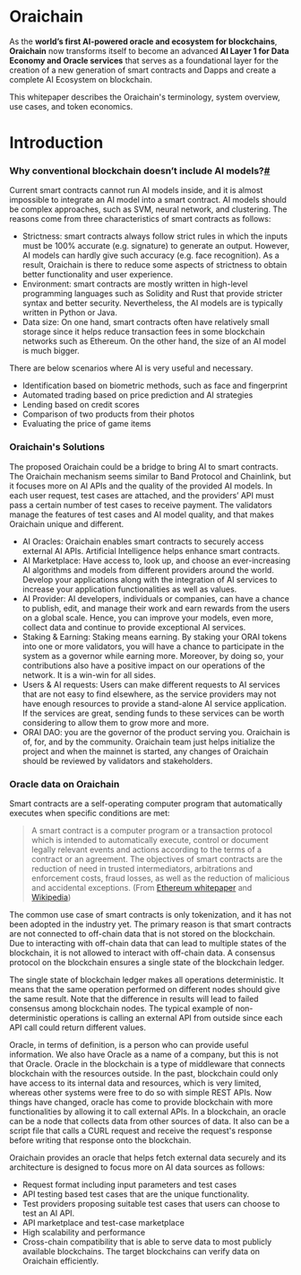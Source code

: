 # Oraichain

As the **world’s first AI-powered oracle and ecosystem for blockchains**, **Oraichain** now transforms itself to become an advanced **AI Layer 1 for Data Economy and Oracle services** that serves as a foundational layer for the creation of a new generation of smart contracts and Dapps and create a complete AI Ecosystem on blockchain.&#x20;

This whitepaper describes the Oraichain's terminology, system overview, use cases, and token economics.&#x20;

# Introduction

### Why conventional blockchain doesn’t include AI models?[#](https://docs.orai.io/docs/WhitePaper/Introduction#why-conventional-blockchain-doesnt-include-ai-models)

Current smart contracts cannot run AI models inside, and it is almost impossible to integrate an AI model into a smart contract. AI models should be complex approaches, such as SVM, neural network, and clustering. The reasons come from three characteristics of smart contracts as follows:

* Strictness: smart contracts always follow strict rules in which the inputs must be 100% accurate (e.g. signature) to generate an output. However, AI models can hardly give such accuracy (e.g. face recognition). As a result, Oraichain is there to reduce some aspects of strictness to obtain better functionality and user experience.
* Environment: smart contracts are mostly written in high-level programming languages such as Solidity and Rust that provide stricter syntax and better security. Nevertheless, the AI models are is typically written in Python or Java.
* Data size: On one hand, smart contracts often have relatively small storage since it helps reduce transaction fees in some blockchain networks such as Ethereum. On the other hand, the size of an AI model is much bigger.

There are below scenarios where AI is very useful and necessary.

* Identification based on biometric methods, such as face and fingerprint
* Automated trading based on price prediction and AI strategies
* Lending based on credit scores
* Comparison of two products from their photos
* Evaluating the price of game items

### Oraichain's Solutions

The proposed Oraichain could be a bridge to bring AI to smart contracts. The Oraichain mechanism seems similar to Band Protocol and Chainlink, but it focuses more on AI APIs and the quality of the provided AI models. In each user request, test cases are attached, and the providers’ API must pass a certain number of test cases to receive payment. The validators manage the features of test cases and AI model quality, and that makes Oraichain unique and different.

* AI Oracles: Oraichain enables smart contracts to securely access external AI APIs. Artificial Intelligence helps enhance smart contracts.
* AI Marketplace: Have access to, look up, and choose an ever-increasing AI algorithms and models from different providers around the world. Develop your applications along with the integration of AI services to increase your application functionalities as well as values.
* AI Provider: AI developers, individuals or companies, can have a chance to publish, edit, and manage their work and earn rewards from the users on a global scale. Hence, you can improve your models, even more, collect data and continue to provide exceptional AI services.
* Staking & Earning: Staking means earning. By staking your ORAI tokens into one or more validators, you will have a chance to participate in the system as a governor while earning more. Moreover, by doing so, your contributions also have a positive impact on our operations of the network. It is a win-win for all sides.
* Users & AI requests: Users can make different requests to AI services that are not easy to find elsewhere, as the service providers may not have enough resources to provide a stand-alone AI service application. If the services are great, sending funds to these services can be worth considering to allow them to grow more and more.
* ORAI DAO: you are the governor of the product serving you. Oraichain is of, for, and by the community. Oraichain team just helps initialize the project and when the mainnet is started, any changes of Oraichain should be reviewed by validators and stakeholders.

### Oracle data on Oraichain

Smart contracts are a self-operating computer program that automatically executes when specific conditions are met:

> A smart contract is a computer program or a transaction protocol which is intended to automatically execute, control or document legally relevant events and actions according to the terms of a contract or an agreement. The objectives of smart contracts are the reduction of need in trusted intermediators, arbitrations and enforcement costs, fraud losses, as well as the reduction of malicious and accidental exceptions. (From [Ethereum whitepaper](https://ethereum.org/en/whitepaper) and [Wikipedia](https://en.wikipedia.org/wiki/Smart\_contract))

The common use case of smart contracts is only tokenization, and it has not been adopted in the industry yet. The primary reason is that smart contracts are not connected to off-chain data that is not stored on the blockchain. Due to interacting with off-chain data that can lead to multiple states of the blockchain, it is not allowed to interact with off-chain data. A consensus protocol on the blockchain ensures a single state of the blockchain ledger.

The single state of blockchain ledger makes all operations deterministic. It means that the same operation performed on different nodes should give the same result. Note that the difference in results will lead to failed consensus among blockchain nodes. The typical example of non-deterministic operations is calling an external API from outside since each API call could return different values.

Oracle, in terms of definition, is a person who can provide useful information. We also have Oracle as a name of a company, but this is not that Oracle. Oracle in the blockchain is a type of middleware that connects blockchain with the resources outside. In the past, blockchain could only have access to its internal data and resources, which is very limited, whereas other systems were free to do so with simple REST APIs. Now things have changed, oracle has come to provide blockchain with more functionalities by allowing it to call external APIs. In a blockchain, an oracle can be a node that collects data from other sources of data. It also can be a script file that calls a CURL request and receive the request's response before writing that response onto the blockchain.

Oraichain provides an oracle that helps fetch external data securely and its architecture is designed to focus more on AI data sources as follows:

* Request format including input parameters and test cases
* API testing based test cases that are the unique functionality.
* Test providers proposing suitable test cases that users can choose to test an AI API.
* API marketplace and test-case marketplace
* High scalability and performance
* Cross-chain compatibility that is able to serve data to most publicly available blockchains. The target blockchains can verify data on Oraichain efficiently.
